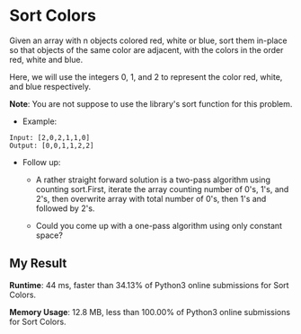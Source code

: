 # Sort Colors

Given an array with n objects colored red, white or blue, sort them in-place so that objects of the same color are adjacent, with the colors in the order red, white and blue.

Here, we will use the integers 0, 1, and 2 to represent the color red, white, and blue respectively.

**Note**: You are not suppose to use the library's sort function for this problem.

- Example:

```
Input: [2,0,2,1,1,0]
Output: [0,0,1,1,2,2]
```

- Follow up:

  - A rather straight forward solution is a two-pass algorithm using counting sort.First, iterate the array counting number of 0's, 1's, and 2's, then overwrite array with total number of 0's, then 1's and followed by 2's.

  - Could you come up with a one-pass algorithm using only constant space?
  
  
## My Result

**Runtime**: 44 ms, faster than 34.13% of Python3 online submissions for Sort Colors.

**Memory Usage**: 12.8 MB, less than 100.00% of Python3 online submissions for Sort Colors.
